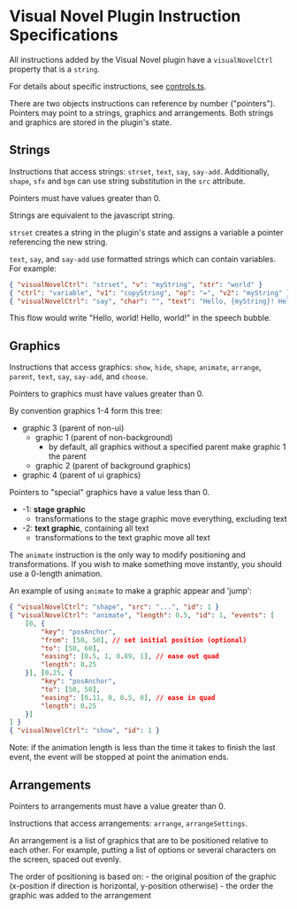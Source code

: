 # Visual Novel Plugin Instruction Specifications

All instructions added by the Visual Novel plugin have a `visualNovelCtrl` property that is a `string`.

For details about specific instructions, see [controls.ts](controls.ts).

There are two objects instructions can reference by number ("pointers"). Pointers may point to a strings, graphics and arrangements. Both strings and graphics are stored in the plugin's state.

## Strings

Instructions that access strings: `strset`, `text`, `say`, `say-add`. Additionally, `shape`, `sfx` and `bgm` can use string substitution in the `src` attribute.

Pointers must have values greater than 0.

Strings are equivalent to the javascript string.

`strset` creates a string in the plugin's state and assigns a variable a pointer referencing the new string.

`text`, `say`, and `say-add` use formatted strings which can contain variables. For example:

```json
{ "visualNovelCtrl": "strset", "v": "myString", "str": "world" }
{ "ctrl": "variable", "v1": "copyString", "op": "=", "v2": "myString" }
{ "visualNovelCtrl": "say", "char": "", "text": "Hello, {myString}! Hello, {copyString}!" }
```

This flow would write "Hello, world! Hello, world!" in the speech bubble.

## Graphics

Instructions that access graphics: `show`, `hide`, `shape`, `animate`, `arrange`, `parent`, `text`, `say`, `say-add`, and `choose`.

Pointers to graphics must have values greater than 0.

By convention graphics 1-4 form this tree:
  - graphic 3 (parent of non-ui)
    - graphic 1 (parent of non-background)
      - by default, all graphics without a specified parent make graphic 1 the parent
    - graphic 2 (parent of background graphics)
  - graphic 4 (parent of ui graphics)

Pointers to "special" graphics have a value less than 0.
  - -1: **stage graphic**
    - transformations to the stage graphic move everything, excluding text
  - -2: **text graphic**, containing all text
    - transformations to the text graphic move all text

The `animate` instruction is the only way to modify positioning and transformations. If you wish to make something move instantly, you should use a 0-length animation.

An example of using `animate` to make a graphic appear and 'jump':

```json
{ "visualNovelCtrl": "shape", "src": "...", "id": 1 }
{ "visualNovelCtrl": "animate", "length": 0.5, "id": 1, "events": [
    [0, {
        "key": "posAnchor",
        "from": [50, 50], // set initial position (optional)
        "to": [50, 60],
        "easing": [0.5, 1, 0.89, 1], // ease out quad
        "length": 0.25
    }], [0.25, {
        "key": "posAnchor",
        "to": [50, 50],
        "easing": [0.11, 0, 0.5, 0], // ease in quad
        "length": 0.25
    }]
] }
{ "visualNovelCtrl": "show", "id": 1 }
```

Note: if the animation length is less than the time it takes to finish the last event, the event will be stopped at point the animation ends.

## Arrangements

Pointers to arrangements must have a value greater than 0.

Instructions that access arrangements: `arrange`, `arrangeSettings`.

An arrangement is a list of graphics that are to be positioned relative to each other. For example, putting a list of options or several characters on the screen, spaced out evenly.

The order of positioning is based on:
    - the original position of the graphic (x-position if direction is horizontal, y-position otherwise)
    - the order the graphic was added to the arrangement
